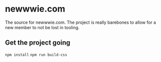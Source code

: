 # newwwie.com
The source for newwwie.com. The project is really barebones to allow for a new member to not be lost in tooling.

Get the project going
---------------------	

`npm install`
`npm run build-css`


